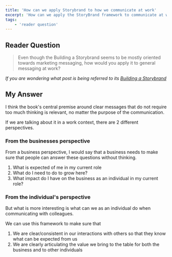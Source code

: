 ```yaml
---
title: 'How can we apply Storybrand to how we communicate at work'
excerpt: 'How can we apply the StoryBrand framework to communicate at work, even though it seems to be oriented towards marketing messaging'
tags:
    - 'reader question'
---
```


## Reader Question

> Even though the Building a Storybrand seems to be mostly oriented towards marketing messaging, how would you apply it to general messaging at work?

_If you are wondering what post is being referred to its [Building a Storybrand](https://www.discoveriesinbookland.com/blog/building-a-storybrand)_

## My Answer

I think the book's central premise around clear messages that do not require too much thinking is relevant, no matter the purpose of the communication.

If we are talking about it in a work context, there are 2 different perspectives.

### From the businesses perspective

From a business perspective, I would say that a business needs to make sure that people can answer these questions without thinking.

1. What is expected of me in my current role
2. What do I need to do to grow here?
3. What impact do I have on the business as an individual in my current role?

### From the individual's perspective

But what is more interesting is what can we as an individual do when communicating with colleagues.

We can use this framework to make sure that

1. We are clear/consistent in our interactions with others so that they know what can be expected from us
2. We are clearly articulating the value we bring to the table for both the business and to other individuals
